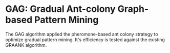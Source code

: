 # GAG: Gradual Ant-colony Graph-based Pattern Mining

The GAG algorithm applied the pheromone-based ant colony strategy to optimize gradual pattern mining. It's efficiency is tested against the existing GRAANK algorithm.


